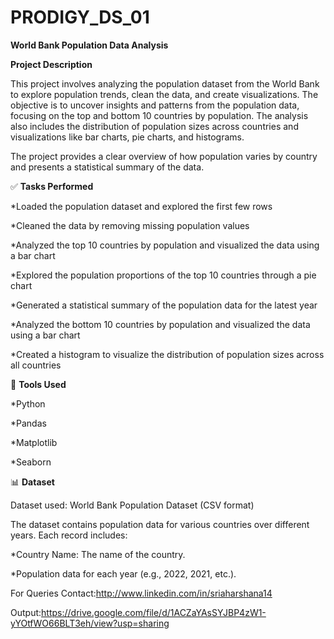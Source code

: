 # PRODIGY_DS_01
**World Bank Population Data Analysis**

**Project Description**

This project involves analyzing the population dataset from the World Bank to explore population trends, clean the data, and create visualizations. The objective is to uncover insights and patterns from the population data, focusing on the top and bottom 10 countries by population. The analysis also includes the distribution of population sizes across countries and visualizations like bar charts, pie charts, and histograms.

The project provides a clear overview of how population varies by country and presents a statistical summary of the data.

✅ **Tasks Performed**
  
*Loaded the population dataset and explored the first few rows
  
*Cleaned the data by removing missing population values
  
*Analyzed the top 10 countries by population and visualized the data using a bar chart
  
*Explored the population proportions of the top 10 countries through a pie chart
  
*Generated a statistical summary of the population data for the latest year
  
*Analyzed the bottom 10 countries by population and visualized the data using a bar chart
  
*Created a histogram to visualize the distribution of population sizes across all countries

🧰 **Tools Used**
  
*Python
  
*Pandas
  
*Matplotlib
  
*Seaborn

📊 **Dataset**

Dataset used: World Bank Population Dataset (CSV format)

The dataset contains population data for various countries over different years. Each record includes:

  
*Country Name: The name of the country.
 
*Population data for each year (e.g., 2022, 2021, etc.).

For Queries Contact:http://www.linkedin.com/in/sriaharshana14

Output:https://drive.google.com/file/d/1ACZaYAsSYJBP4zW1-yYOtfWO66BLT3eh/view?usp=sharing

